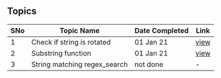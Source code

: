 ## Topics

SNo | Topic Name | Date Completed | Link |
----|------------|----------------|------|
1 | Check if string is rotated | 01 Jan 21 | [view](string_rotated.cpp) | 
2 | Substring function | 01 Jan 21 | [view](substring.cpp) | 
3 | String matching regex_search | not done | - |